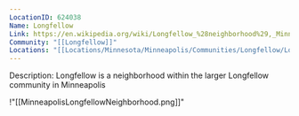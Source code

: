 ```yaml
---
LocationID: 624038
Name: Longfellow
Link: https://en.wikipedia.org/wiki/Longfellow_%28neighborhood%29,_Minneapolis
Community: "[[Longfellow]]"
Locations: "[[Locations/Minnesota/Minneapolis/Communities/Longfellow/Longfellow/Christ Church Lutheran|Christ Church Lutheran]]"
---
```


Description: 
Longfellow is a neighborhood within the larger Longfellow community in Minneapolis

!"[[MinneapolisLongfellowNeighborhood.png]]"